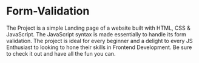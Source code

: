 # Form-Validation
The Project is a simple Landing page of a website built with HTML, CSS &amp; JavaScript. The JavaScript syntax is made essentially to handle its form validation. The project is ideal for every beginner and a delight to every JS Enthusiast to looking to hone their skills in Frontend Development. Be sure to check it out and have all the fun you can.
